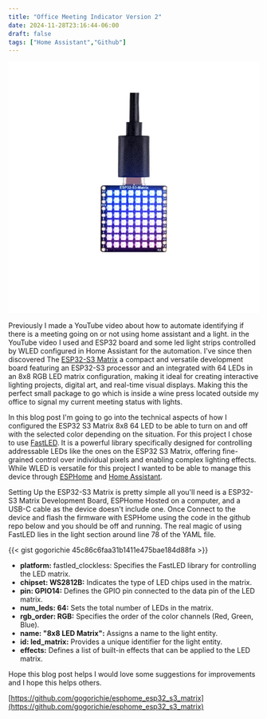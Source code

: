 ```yaml
---
title: "Office Meeting Indicator Version 2"
date: 2024-11-28T23:16:44-06:00
draft: false
tags: ["Home Assistant","Github"]
---
```


![ESP32 S3 Matrix 8x8 64 LED](https://github.com/gogorichie/esphome_esp32_s3_matrix/blob/esp32_s3_matrix/esp32-s3-matrix-5.jpg)

Previously I made a YouTube video about how to automate identifying if there is a meeting going on or not using home assistant and a light. in the YouTube video I used and ESP32 board and some led light strips controlled by WLED configured in Home Assistant for the automation. I've since then discovered The [ESP32-S3 Matrix](https://amzn.to/3CPVFLV) a compact and versatile development board featuring an ESP32-S3 processor and an integrated with 64 LEDs in an 8x8 RGB LED matrix configuration, making it ideal for creating interactive lighting projects, digital art, and real-time visual displays. Making this the perfect small package  to go which is inside a wine press located outside my office to signal my current meeting status with lights.

In this blog post I'm going to go into the technical aspects of how I configured the ESP32 S3 Matrix 8x8 64 LED to be able to turn on and off with the selected color depending on the situation. For this project I chose to use [FastLED](https://fastled.io/docs/). It is a powerful library specifically designed for controlling addressable LEDs like the ones on the ESP32 S3 Matrix, offering fine-grained control over individual pixels and enabling complex lighting effects. While WLED is versatile for this project I wanted to be able to manage this device through [ESPHome](https://esphome.io/) and [Home Assistant](https://www.home-assistant.io/).

Setting Up the ESP32-S3 Matrix is pretty simple all you'll need is a ESP32-S3 Matrix Development Board, ESPHome Hosted on a computer, and a USB-C cable as the device doesn't include one. Once Connect to the device and flash the firmware with ESPHome using the code in the github repo below and you should be off and running. The real magic of using FastLED lies in the light section around line 78 of the YAML file.

{{< gist gogorichie 45c86c6faa31b1411e475bae184d88fa >}}

- **platform:** fastled_clockless: Specifies the FastLED library for controlling the LED matrix.
- **chipset: WS2812B:** Indicates the type of LED chips used in the matrix.
- **pin: GPIO14:** Defines the GPIO pin connected to the data pin of the LED matrix.
- **num_leds: 64:** Sets the total number of LEDs in the matrix.
- **rgb_order: RGB:** Specifies the order of the color channels (Red, Green, Blue).
- **name: "8x8 LED Matrix":** Assigns a name to the light entity.
- **id: led_matrix:** Provides a unique identifier for the light entity.
- **effects:** Defines a list of built-in effects that can be applied to the LED matrix.

Hope this blog post helps I would love some suggestions for improvements and I hope this helps others.

[https://github.com/gogorichie/esphome_esp32_s3_matrix](https://github.com/gogorichie/esphome_esp32_s3_matrix)